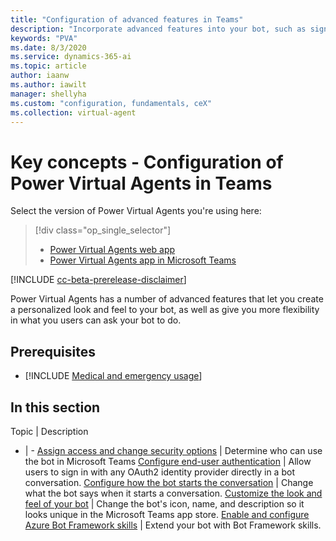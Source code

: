 ```yaml
---
title: "Configuration of advanced features in Teams"
description: "Incorporate advanced features into your bot, such as sign-in, live agent transfer, custom appearances, dynamic cards, and file uploads."
keywords: "PVA"
ms.date: 8/3/2020
ms.service: dynamics-365-ai
ms.topic: article
author: iaanw
ms.author: iawilt
manager: shellyha
ms.custom: "configuration, fundamentals, ceX"
ms.collection: virtual-agent
---
```


# Key concepts - Configuration of Power Virtual Agents in Teams

Select the version of Power Virtual Agents you're using here:

> [!div class="op_single_selector"]
> - [Power Virtual Agents web app](../configuration-fundamentals.md)
> - [Power Virtual Agents app in Microsoft Teams](configuration-fundamentals-teams.md)

[!INCLUDE [cc-beta-prerelease-disclaimer](includes/cc-beta-prerelease-disclaimer-teams.md)]

Power Virtual Agents has a number of advanced features that let you create a personalized look and feel to your bot, as well as give you more flexibility in what you users can ask your bot to do. 




## Prerequisites

- [!INCLUDE [Medical and emergency usage](includes/pva-usage-limitations-teams.md)]



## In this section

Topic | Description
- | -
[Assign access and change security options](configuration-security-teams.md) | Determine who can use the bot in Microsoft Teams
[Configure end-user authentication](configuration-end-user-authentication-teams.md) | Allow users to sign in with any OAuth2 identity provider directly in a bot conversation.
[Configure how the bot starts the conversation](configure-bot-greeting-teams.md) | Change what the bot says when it starts a conversation.
[Customize the look and feel of your bot](customize-default-canvas-teams.md) | Change the bot's icon, name, and description so it looks unique in the Microsoft Teams app store.
[Enable and configure Azure Bot Framework skills](configuration-add-skills-teams.md) | Extend your bot with Bot Framework skills.
